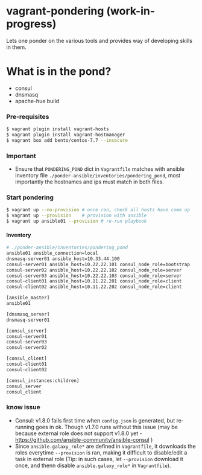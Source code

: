 # vagrant-pondering (work-in-progress)

Lets one ponder on the various tools and provides way of developing skills in them.

# What is in the pond?

  - consul
  - dnsmasq
  - apache-hue build



### Pre-requisites

```sh
$ vagrant plugin install vagrant-hosts
$ vagrant plugin install vagrant-hostmanager
$ vagrant box add bento/centos-7.7 --insecure
```
### Important

 - Ensure that `PONDERING_POND` dict in `Vagrantfile` matches with ansible inventory file `./ponder-ansible/inventories/pondering_pond`, most importantly the hostnames and ips must match in both files.

### Start pondering

```sh
$ vagrant up --no-provision # once ran, check all hosts have come up
$ vagrant up --provision    # provision with ansible
$ vagrant up ansible01 --provision # re-run playbook
```

#### Inventory

```sh
# ./ponder-ansible/inventories/pondering_pond
ansible01 ansible_connection=local
dnsmasq-server01 ansible_host=10.33.44.100
consul-server01 ansible_host=10.22.22.101 consul_node_role=bootstrap
consul-server02 ansible_host=10.22.22.102 consul_node_role=server
consul-server03 ansible_host=10.22.22.103 consul_node_role=server
consul-client01 ansible_host=10.11.22.201 consul_node_role=client
consul-client02 ansible_host=10.11.22.202 consul_node_role=client

[ansible_master]
ansible01

[dnsmasq_server]
dnsmasq-server01

[consul_server]
consul-server01
consul-server03
consul-server02

[consul_client]
consul-client01
consul-client02

[consul_instances:children]
consul_server
consul_client
```

### know issue

 - Consul: v1.8.0 fails first time when `config.json` is generated, but re-running goes in ok. Though v1.7.0 runs without this issue (may be because external role does not support v1.8.0 yet - https://github.com/ansible-community/ansible-consul )
 - Since `ansible.galaxy_role*` are defined in `Vagrantfile`, it downloads the roles everytime `--provision` is ran, making it difficult to disable/edit a task in external role (Tip: in such cases, let `--provision` download it once, and thenn disable `ansible.galaxy_role*` in `Vagrantfile`).